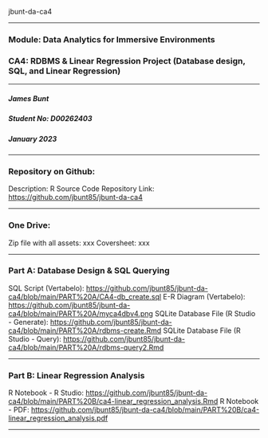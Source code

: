 jbunt-da-ca4

---

### Module: Data Analytics for Immersive Environments
### CA4: RDBMS & Linear Regression Project (Database design, SQL, and Linear Regression)

---

##### James Bunt
##### Student No: D00262403
##### January 2023

---

### Repository on Github:
Description: R Source Code Repository
Link: https://github.com/jbunt85/jbunt-da-ca4

---

### One Drive:
Zip file with all assets: xxx
Coversheet: xxx

---

### Part A: Database Design & SQL Querying
SQL Script (Vertabelo): https://github.com/jbunt85/jbunt-da-ca4/blob/main/PART%20A/CA4-db_create.sql
E-R Diagram (Vertabelo): https://github.com/jbunt85/jbunt-da-ca4/blob/main/PART%20A/myca4dbv4.png
SQLite Database File (R Studio - Generate): https://github.com/jbunt85/jbunt-da-ca4/blob/main/PART%20A/rdbms-create.Rmd
SQLite Database File (R Studio - Query): https://github.com/jbunt85/jbunt-da-ca4/blob/main/PART%20A/rdbms-query2.Rmd

---

### Part B: Linear Regression Analysis
R Notebook - R Studio: https://github.com/jbunt85/jbunt-da-ca4/blob/main/PART%20B/ca4-linear_regression_analysis.Rmd
R Notebook - PDF: https://github.com/jbunt85/jbunt-da-ca4/blob/main/PART%20B/ca4-linear_regression_analysis.pdf

---
